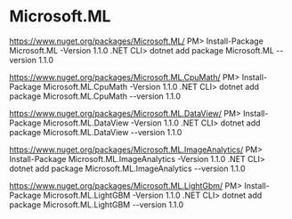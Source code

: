 # Microsoft.ML

https://www.nuget.org/packages/Microsoft.ML/
PM> Install-Package Microsoft.ML -Version 1.1.0
.NET CLI> dotnet add package Microsoft.ML --version 1.1.0

https://www.nuget.org/packages/Microsoft.ML.CpuMath/
PM> Install-Package Microsoft.ML.CpuMath -Version 1.1.0
.NET CLI> dotnet add package Microsoft.ML.CpuMath --version 1.1.0

https://www.nuget.org/packages/Microsoft.ML.DataView/
PM> Install-Package Microsoft.ML.DataView -Version 1.1.0
.NET CLI> dotnet add package Microsoft.ML.DataView --version 1.1.0

https://www.nuget.org/packages/Microsoft.ML.ImageAnalytics/
PM> Install-Package Microsoft.ML.ImageAnalytics -Version 1.1.0
.NET CLI> dotnet add package Microsoft.ML.ImageAnalytics --version 1.1.0

https://www.nuget.org/packages/Microsoft.ML.LightGbm/
PM> Install-Package Microsoft.ML.LightGBM -Version 1.1.0
.NET CLI> dotnet add package Microsoft.ML.LightGBM --version 1.1.0
